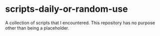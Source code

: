 # scripts-daily-or-random-use
A collection of scripts that I encountered. This repository has no purpose other than being a placeholder.
